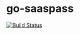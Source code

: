 # go-saaspass
[![Build Status](https://travis-ci.org/wakwanza/go-saaspass.svg?branch=master)](https://travis-ci.org/wakwanza/go-saaspass)
